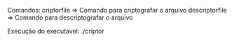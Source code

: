 Comandos:
criptorfile => Comando para criptografar o arquivo
descriptorfile => Comando para descriptografar o arquivo



Execução do executavel:
./criptor <COMANDOS> <Nome do Arquvo> <Chave>